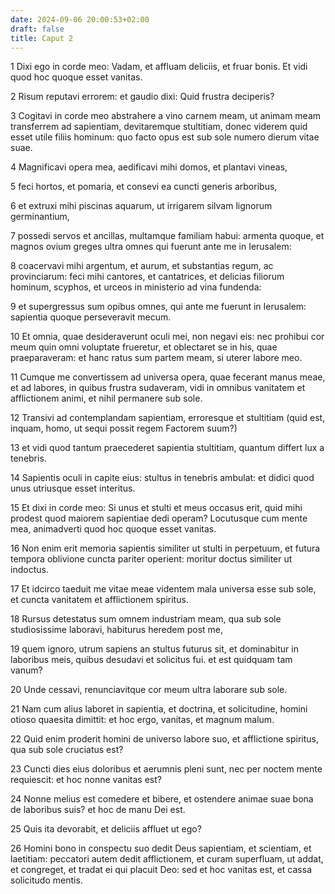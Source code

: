 ```yaml
---
date: 2024-09-06 20:00:53+02:00
draft: false
title: Caput 2
---
```





1 Dixi ego in corde meo: Vadam, et affluam deliciis, et fruar bonis. Et vidi quod hoc quoque esset vanitas.

2 Risum reputavi errorem: et gaudio dixi: Quid frustra deciperis?

3 Cogitavi in corde meo abstrahere a vino carnem meam, ut animam meam transferrem ad sapientiam, devitaremque stultitiam, donec viderem quid esset utile filiis hominum: quo facto opus est sub sole numero dierum vitae suae.

4 Magnificavi opera mea, aedificavi mihi domos, et plantavi vineas,

5 feci hortos, et pomaria, et consevi ea cuncti generis arboribus,

6 et extruxi mihi piscinas aquarum, ut irrigarem silvam lignorum germinantium,

7 possedi servos et ancillas, multamque familiam habui: armenta quoque, et magnos ovium greges ultra omnes qui fuerunt ante me in Ierusalem:

8 coacervavi mihi argentum, et aurum, et substantias regum, ac provinciarum: feci mihi cantores, et cantatrices, et delicias filiorum hominum, scyphos, et urceos in ministerio ad vina fundenda:

9 et supergressus sum opibus omnes, qui ante me fuerunt in Ierusalem: sapientia quoque perseveravit mecum.

10 Et omnia, quae desideraverunt oculi mei, non negavi eis: nec prohibui cor meum quin omni voluptate frueretur, et oblectaret se in his, quae praeparaveram: et hanc ratus sum partem meam, si uterer labore meo.

11 Cumque me convertissem ad universa opera, quae fecerant manus meae, et ad labores, in quibus frustra sudaveram, vidi in omnibus vanitatem et afflictionem animi, et nihil permanere sub sole.

12 Transivi ad contemplandam sapientiam, erroresque et stultitiam (quid est, inquam, homo, ut sequi possit regem Factorem suum?)

13 et vidi quod tantum praecederet sapientia stultitiam, quantum differt lux a tenebris.

14 Sapientis oculi in capite eius: stultus in tenebris ambulat: et didici quod unus utriusque esset interitus.

15 Et dixi in corde meo: Si unus et stulti et meus occasus erit, quid mihi prodest quod maiorem sapientiae dedi operam? Locutusque cum mente mea, animadverti quod hoc quoque esset vanitas.

16 Non enim erit memoria sapientis similiter ut stulti in perpetuum, et futura tempora oblivione cuncta pariter operient: moritur doctus similiter ut indoctus.

17 Et idcirco taeduit me vitae meae videntem mala universa esse sub sole, et cuncta vanitatem et afflictionem spiritus.

18 Rursus detestatus sum omnem industriam meam, qua sub sole studiosissime laboravi, habiturus heredem post me,

19 quem ignoro, utrum sapiens an stultus futurus sit, et dominabitur in laboribus meis, quibus desudavi et solicitus fui. et est quidquam tam vanum?

20 Unde cessavi, renunciavitque cor meum ultra laborare sub sole.

21 Nam cum alius laboret in sapientia, et doctrina, et solicitudine, homini otioso quaesita dimittit: et hoc ergo, vanitas, et magnum malum.

22 Quid enim proderit homini de universo labore suo, et afflictione spiritus, qua sub sole cruciatus est?

23 Cuncti dies eius doloribus et aerumnis pleni sunt, nec per noctem mente requiescit: et hoc nonne vanitas est?

24 Nonne melius est comedere et bibere, et ostendere animae suae bona de laboribus suis? et hoc de manu Dei est.

25 Quis ita devorabit, et deliciis affluet ut ego?

26 Homini bono in conspectu suo dedit Deus sapientiam, et scientiam, et laetitiam: peccatori autem dedit afflictionem, et curam superfluam, ut addat, et congreget, et tradat ei qui placuit Deo: sed et hoc vanitas est, et cassa solicitudo mentis.

